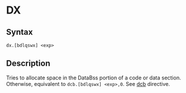 # DX

## Syntax
```assembly
dx.[bdlqswx] <exp>
```

## Description
Tries to allocate space in the DataBss portion of a code or data section.
Otherwise, equivalent to `dcb.[bdlqswx] <exp>,0`.
See [dcb](dcb.md) directive.
